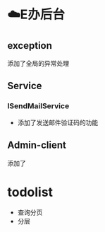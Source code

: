 # ☁️E办后台
## exception
添加了全局的异常处理
## Service
### ISendMailService
- 添加了发送邮件验证码的功能
## Admin-client
添加了
# todolist
- 查询分页
- 分层